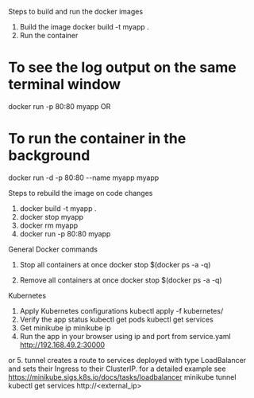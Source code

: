 Steps to build and run the docker images
1. Build the image
docker build -t myapp .
2. Run the container
# To see the log output on the same terminal window
docker run -p 80:80 myapp 
OR
# To run the container in the background
docker run -d -p 80:80 --name myapp myapp


Steps to rebuild the image on code changes
1. docker build -t myapp .
2. docker stop myapp
3. docker rm myapp
4. docker run -p 80:80 myapp

General Docker commands
1. Stop all containers at once
docker stop $(docker ps -a -q)

2. Remove all containers at once 
docker stop $(docker ps -a -q)

Kubernetes
1. Apply Kubernetes configurations
kubectl apply -f kubernetes/
2. Verify the app status
kubectl get pods
kubectl get services
3. Get minikube ip
minikube ip
4. Run the app in your browser using ip and port from service.yaml
http://192.168.49.2:30000

or 
5. tunnel creates a route to services deployed with type LoadBalancer and sets their Ingress to their ClusterIP. for a
   detailed example see https://minikube.sigs.k8s.io/docs/tasks/loadbalancer
minikube tunnel
kubectl get services
http://<external_ip>
